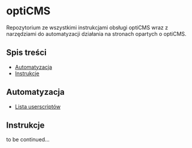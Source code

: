 # optiCMS

Repozytorium ze wszystkimi instrukcjami obsługi optiCMS wraz z narzędziami do automatyzacji działania na stronach opartych o optiCMS.

## Spis treści

- [Automatyzacja](#automatyzacja)
- [Instrukcje](#instrukcje)

## Automatyzacja

- [Lista userscriptów](./automation/userscripts)

## Instrukcje

to be continued...
